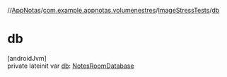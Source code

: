 //[AppNotas](../../../index.md)/[com.example.appnotas.volumenestres](../index.md)/[ImageStressTests](index.md)/[db](db.md)

# db

[androidJvm]\
private lateinit var [db](db.md): [NotesRoomDatabase](../../com.example.appnotas.database/-notes-room-database/index.md)
